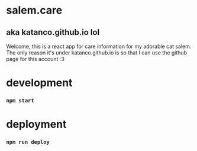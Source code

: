# salem.care
## aka katanco.github.io lol

Welcome, this is a react app for care information for my adorable cat salem. The only reason it's under katanco.github.io is so that I can use the github page for this account :3

# development

### `npm start`

# deployment

 ### `npm run deploy`